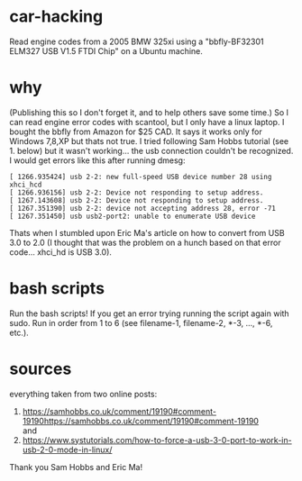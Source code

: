 # car-hacking
Read engine codes from a 2005 BMW 325xi using a "bbfly-BF32301 ELM327 USB V1.5 FTDI Chip" on a Ubuntu machine.

# why
(Publishing this so I don't forget it, and to help others save some time.)
So I can read engine error codes with scantool, but I only have a linux laptop.
I bought the bbfly from Amazon for $25 CAD.
It says it works only for Windows 7,8,XP but thats not true.
I tried following Sam Hobbs tutorial (see 1. below) but it wasn't working...
the usb connection couldn't be recognized. I would get errors like this after running dmesg:
``` 
[ 1266.935424] usb 2-2: new full-speed USB device number 28 using xhci_hcd  
[ 1266.936156] usb 2-2: Device not responding to setup address.  
[ 1267.143608] usb 2-2: Device not responding to setup address.  
[ 1267.351390] usb 2-2: device not accepting address 28, error -71  
[ 1267.351450] usb usb2-port2: unable to enumerate USB device  
```

Thats when I stumbled upon Eric Ma's article on how to convert from USB 3.0 to 2.0 (I thought that was the problem on a hunch based on that error code... xhci_hd is USB 3.0).

# bash scripts 
Run the bash scripts!
If you get an error trying running the script again with sudo.
Run in order from 1 to 6 (see filename-1, filename-2, *-3, ..., *-6, etc.).

# sources

everything taken from two online posts:  
1. https://samhobbs.co.uk/comment/19190#comment-19190https://samhobbs.co.uk/comment/19190#comment-19190  
and  
2. https://www.systutorials.com/how-to-force-a-usb-3-0-port-to-work-in-usb-2-0-mode-in-linux/  

Thank you Sam Hobbs and Eric Ma!